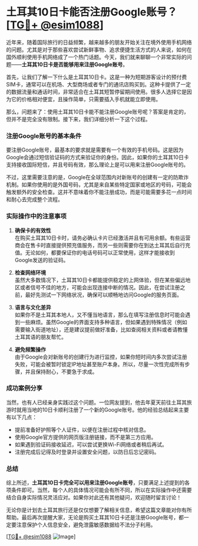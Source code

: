 # 土耳其10日卡能否注册Google账号？[[TG💪+ @esim1088](https://t.me/s/esim1088)]

近年来，随着国际旅行的日益频繁，越来越多的朋友开始关注在境外使用手机网络的问题。尤其是对于那些喜欢尝试新鲜事物、追求便捷生活方式的人来说，如何在国外顺利使用手机网络成了一个热门话题。今天，我们就来聊聊一个非常实际的问题——**土耳其10日卡是否能够用来注册Google账号**。

首先，让我们了解一下什么是土耳其10日卡。这是一种为短期游客设计的预付费SIM卡，通常可以在机场、大型商场或者专门的通讯店购买到。这种卡提供了一定的数据流量和通话时间，非常适合在土耳其短暂停留期间使用。很多人选择它是因为它的价格相对便宜，且操作简单，只需要插入手机就能立即使用。

那么，问题来了：使用土耳其10日卡能不能注册Google账号呢？答案是肯定的，但并不是完全没有限制。接下来，我们详细分析一下这个过程。

### 注册Google账号的基本条件

要注册Google账号，最基本的要求就是需要有一个有效的手机号码。这是因为Google会通过短信验证码的方式来验证你的身份。因此，如果你的土耳其10日卡支持接收国际短信，并且号码有效，那么理论上是可以用来注册Google账号的。

不过，这里需要注意的是，Google在全球范围内对新账号的创建有一定的防欺诈机制。如果你使用的是外国号码，尤其是来自某些特定国家或地区的号码，可能会触发额外的安全检查。这并不意味着你不能注册成功，而是可能需要多花一点时间和耐心去完成整个流程。

### 实际操作中的注意事项

1. **确保卡的有效性**  
   在购买土耳其10日卡时，请务必确认卡片已经激活并且有可用余额。有些运营商会在售卡时直接提供预充值服务，而另一些则需要你在到达土耳其后自行充值。无论如何，都要保证你的电话号码可以正常使用，这样才能接收到Google发送的验证码。

2. **检查网络环境**  
   虽然大多数情况下，土耳其10日卡都能提供稳定的上网体验，但在某些偏远地区或者信号不佳的地方，可能会出现连接中断的情况。因此，在尝试注册之前，最好先测试一下网络状况，确保可以顺畅地访问Google的服务页面。

3. **语言与文化差异**  
   如果你不是土耳其本地人，又不懂当地语言，那么在填写注册信息时可能会遇到一些麻烦。虽然Google的界面支持多种语言，但如果遇到特殊情况（例如需要输入街道地址），还是建议提前做好准备，比如查阅相关资料或者请教懂土耳其语的朋友帮忙。

4. **避免频繁操作**  
   由于Google会对新账号的创建行为进行监控，如果你短时间内多次尝试注册失败，可能会被暂时锁定IP地址甚至账户本身。所以，尽量一次性完成所有步骤，并且保持耐心，不要急于求成。

### 成功案例分享

当然，也有人已经亲身实践过这个问题。一位网友提到，他去年夏天前往土耳其旅游时就用当地的10日卡顺利注册了一个新的Google账号。他的经验总结起来主要有以下几点：

- 提前准备好护照等个人证件，以便在注册过程中核对信息。
- 使用Google官方提供的网页版注册链接，而不是第三方应用。
- 如果遇到验证码接收延迟，可以尝试更换Wi-Fi网络或者稍后再试。
- 注册完成后记得及时登录并设置安全问题，以防日后忘记密码。

### 总结

综上所述，**土耳其10日卡完全可以用来注册Google账号**，只要满足上述提到的各项条件即可。当然，每个人的具体情况可能会有所不同，所以在实际操作中还需要结合自身实际情况灵活应对。如果你对此还有其他疑问，欢迎随时留言讨论！

无论你是计划去土耳其旅行还是仅仅想要了解相关信息，希望这篇文章能对你有所帮助。最后再次提醒大家，无论是购买土耳其10日卡还是注册Google账号，都一定要注意保护个人信息安全，避免泄露敏感数据给不法分子利用。

[[TG💪+ @esim1088](https://t.me/s/esim1088) ![Image](https://i.postimg.cc/4NQfJmqS/Snipaste-2025-05-13-00-14-12.png)]
